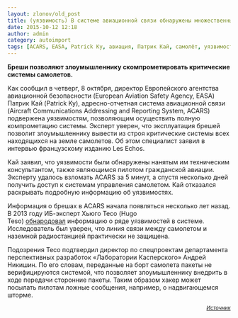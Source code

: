 ```yaml
---
layout: zlonov/old_post
title: (уязвимость) В системе авиационной связи обнаружены множественные уязвимости
date: 2015-10-12 12:18
author: admin
category: autoimport
tags: [ACARS, EASA, Patrick Ky, авиация, Патрик Кай, самолёт, уязвимости, уязвимость]
---
```

<p class="preview"><strong>Бреши позволяют злоумышленнику скомпрометировать критические системы самолетов.</strong>

<div class="news-full-content">

Как сообщил в четверг, 8 октября, директор Европейского агентства авиационной безопасности (European Aviation Safety Agency, EASA) Патрик Кай (Patrick Ky), адресно-отчетная система авиационной связи (Aircraft Communications Addressing and Reporting System, ACARS) подвержена уязвимостям, позволяющим осуществить полную компрометацию системы. Эксперт уверен, что эксплуатация брешей позволит злоумышленнику вывести из строя критические системы всех находящихся на земле самолетов. Об этом специалист заявил в интервью французскому изданию Les Echos.

Кай заявил, что уязвимости были обнаружены нанятым им техническим консультантом, также являющимся пилотом гражданской авиации. Эксперту удалось взломать ACARS за 5 минут, а спустя несколько дней получить доступ к системам управления самолетом. Кай отказался раскрывать подробную информацию об уязвимостях.

Информация о брешах в ACARS начала появляться несколько лет назад. В 2013 году ИБ-эксперт Хьюго Тесо (Hugo Teso) <a href="http://www.securitylab.ru/news/439470.php">обнародовал</a> информацию о ряде уязвимостей в системе. Исследователь был уверен, что линия связи между самолетом и наземной радиостанцией практически не защищена.

Подозрения Тесо подтвердил директор по спецпроектам департамента перспективных разработок «Лаборатории Касперского» Андрей Никишин. По его словам, переданные на борт самолета пакеты не верифицируются системой, что позволяет злоумышленнику внедрить в ходе передачи сторонние пакеты. Таким образом хакер может посылать пилотам ложные сообщения, например, о надвигающемся шторме.
<p style="text-align: right;"><sub><em><a href="http://www.securitylab.ru/news/475503.php" target="_blank">Источник</a></em></sub>

</div>
